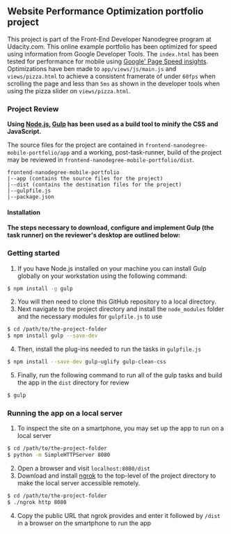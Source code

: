 ## Website Performance Optimization portfolio project

This project is part of the Front-End Developer Nanodegree program at Udacity.com. This online example portfolio has been optimized for speed using information from Google Developer Tools. The `index.html` has been tested for performance for mobile using [Google' Page Speed insights](https://developers.google.com/speed/pagespeed/insights/). Optimizations have ben made to  `app/views/js/main.js` and `views/pizza.html` to achieve a consistent framerate of under `60fps` when scrolling the page and less than `5ms` as shown in the developer tools when using the pizza slider on `views/pizza.html`.  

### Project Review

**Using [Node.js](https://nodejs.org/), [Gulp](https://www.npmjs.com/package/gulp) has been used as a build tool to minify the CSS and JavaScript.** 

The source files for the project are contained in `frontend-nanodegree-mobile-portfolio/app` and a working, post-task-runner, build of the project may be reviewed in `frontend-nanodegree-mobile-portfolio/dist`. 

```
frontend-nanodegree-mobile-portfolio
|--app (contains the source files for the project)
|--dist (contains the destination files for the project)
|--gulpfile.js
|--package.json
```

#### Installation

**The steps necessary to download, configure and implement Gulp (the task runner) on the reviewer's desktop are outlined below:**


### Getting started

1. If you have Node.js installed on your machine you can install Gulp globally on your workstation using the following command:

```bash
$ npm install -g gulp
```

2. You will then need to clone this GitHub repository to a local directory. 
3. Next navigate to the project directory and install the ```node_modules``` folder and the necessary modules for ```gulpfile.js``` to use

```bash
$ cd /path/to/the-project-folder
$ npm install gulp --save-dev
```

4. Then, install the plug-ins needed to run the tasks in ```gulpfile.js```

```bash
$ npm install --save-dev gulp-uglify gulp-clean-css
```

5. Finally, run the following command to run all of the gulp tasks and build the app in the ```dist``` directory for review

```bash
$ gulp
```

### Running the app on a local server

1. To inspect the site on a smartphone, you may set up the app to run on a local server

```bash
$ cd /path/to/the-project-folder
$ python -m SimpleHTTPServer 8080
```

2. Open a browser and visit ```localhost:8080/dist```
3. Download and install [ngrok](https://ngrok.com/) to the top-level of the project directory to make the local server accessible remotely.

``` bash
$ cd /path/to/the-project-folder
$ ./ngrok http 8080
```

4. Copy the public URL that ngrok provides and enter it followed by ```/dist``` in a browser on the smartphone to run the app  
